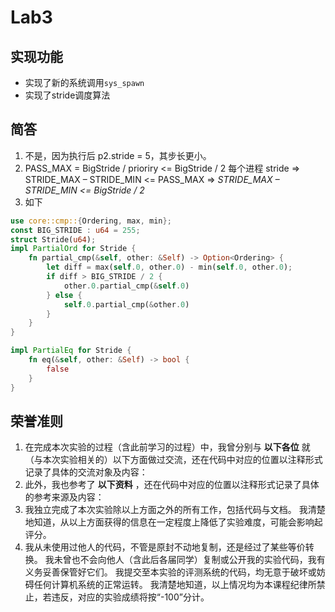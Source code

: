 # Lab3

## 实现功能

- 实现了新的系统调用`sys_spawn`
- 实现了stride调度算法

## 简答

1. 不是，因为执行后 p2.stride = 5，其步长更小。
2. PASS_MAX = BigStride / prioriry <= BigStride / 2
   每个进程 stride => STRIDE_MAX – STRIDE_MIN <= PASS_MAX => *STRIDE_MAX – STRIDE_MIN <= BigStride / 2*
3. 如下

```rust
use core::cmp::{Ordering, max, min};
const BIG_STRIDE : u64 = 255;
struct Stride(u64);
impl PartialOrd for Stride {
    fn partial_cmp(&self, other: &Self) -> Option<Ordering> {
        let diff = max(self.0, other.0) - min(self.0, other.0);
        if diff > BIG_STRIDE / 2 {
            other.0.partial_cmp(&self.0)
        } else {
            self.0.partial_cmp(&other.0)
        }
    }
}

impl PartialEq for Stride {
    fn eq(&self, other: &Self) -> bool {
        false
    }
}
```

## 荣誉准则

1. 在完成本次实验的过程（含此前学习的过程）中，我曾分别与 **以下各位** 就（与本次实验相关的）以下方面做过交流，还在代码中对应的位置以注释形式记录了具体的交流对象及内容：
2. 此外，我也参考了 **以下资料** ，还在代码中对应的位置以注释形式记录了具体的参考来源及内容：
3. 我独立完成了本次实验除以上方面之外的所有工作，包括代码与文档。
我清楚地知道，从以上方面获得的信息在一定程度上降低了实验难度，可能会影响起评分。
4. 我从未使用过他人的代码，不管是原封不动地复制，还是经过了某些等价转换。
我未曾也不会向他人（含此后各届同学）复制或公开我的实验代码，我有义务妥善保管好它们。
我提交至本实验的评测系统的代码，均无意于破坏或妨碍任何计算机系统的正常运转。
我清楚地知道，以上情况均为本课程纪律所禁止，若违反，对应的实验成绩将按“-100”分计。
